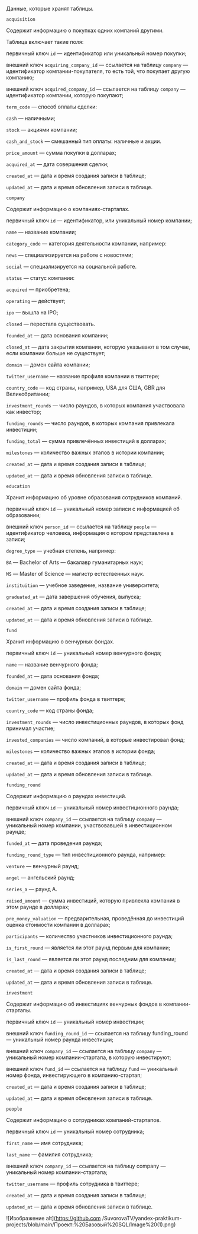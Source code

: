 Данные, которые хранят таблицы.

`acquisition`

Содержит информацию о покупках одних компаний другими.

Таблица включает такие поля:

первичный ключ `id` — идентификатор или уникальный номер покупки;

внешний ключ `acquiring_company_id` — ссылается на таблицу `company` — идентификатор компании-покупателя, то есть той, что покупает другую компанию;

внешний ключ `acquired_company_id` — ссылается на таблицу `company` — идентификатор компании, которую покупают;

`term_code` — способ оплаты сделки:

`cash` — наличными;

`stock` — акциями компании;

`cash_and_stock` — смешанный тип оплаты: наличные и акции.

`price_amount` — сумма покупки в долларах;

`acquired_at` — дата совершения сделки;

`created_at` — дата и время создания записи в таблице;

`updated_at` — дата и время обновления записи в таблице.

`company`

Содержит информацию о компаниях-стартапах.

первичный ключ `id` — идентификатор, или уникальный номер компании;

`name` — название компании;

`category_code` — категория деятельности компании, например:

`news` — специализируется на работе с новостями;

`social` — специализируется на социальной работе.

`status` — статус компании:

`acquired` — приобретена;

`operating` — действует;

`ipo` — вышла на IPO;

`closed` — перестала существовать.

`founded_at` — дата основания компании;

`closed_at` — дата закрытия компании, которую указывают в том случае, если компании больше не существует;

`domain` — домен сайта компании;

`twitter_username` — название профиля компании в твиттере;

`country_code` — код страны, например, USA для США, GBR для Великобритании;

`investment_rounds` — число раундов, в которых компания участвовала как инвестор;

`funding_rounds` — число раундов, в которых компания привлекала инвестиции;

`funding_total` — сумма привлечённых инвестиций в долларах;

`milestones` — количество важных этапов в истории компании;

`created_at` — дата и время создания записи в таблице;

`updated_at` — дата и время обновления записи в таблице.

`education`

Хранит информацию об уровне образования сотрудников компаний.

первичный ключ `id` — уникальный номер записи с информацией об образовании;

внешний ключ `person_id` — ссылается на таблицу `people` — идентификатор человека, информация о котором представлена в записи;

`degree_type` — учебная степень, например:

`BA` — Bachelor of Arts — бакалавр гуманитарных наук;

`MS` — Master of Science — магистр естественных наук.

`instituition` — учебное заведение, название университета;

`graduated_at` — дата завершения обучения, выпуска;

`created_at` — дата и время создания записи в таблице;

`updated_at` — дата и время обновления записи в таблице.

`fund`

Хранит информацию о венчурных фондах. 

первичный ключ `id` — уникальный номер венчурного фонда;

`name` — название венчурного фонда;

`founded_at` — дата основания фонда;

`domain` — домен сайта фонда;

`twitter_username` — профиль фонда в твиттере;

`country_code` — код страны фонда;

`investment_rounds` — число инвестиционных раундов, в которых фонд принимал участие;

`invested_companies` — число компаний, в которые инвестировал фонд;

`milestones` — количество важных этапов в истории фонда;

`created_at` — дата и время создания записи в таблице;

`updated_at` — дата и время обновления записи в таблице.

`funding_round`

Содержит информацию о раундах инвестиций. 

первичный ключ `id` — уникальный номер инвестиционного раунда;

внешний ключ `company_id` — ссылается на таблицу `company` — уникальный номер компании, участвовавшей в инвестиционном раунде;

`funded_at` — дата проведения раунда;

`funding_round_type` — тип инвестиционного раунда, например:

`venture` — венчурный раунд;

`angel` — ангельский раунд;

`series_a` — раунд А.

`raised_amount` — сумма инвестиций, которую привлекла компания в этом раунде в долларах;

`pre_money_valuation` — предварительная, проведённая до инвестиций оценка стоимости компании в долларах;

`participants` — количество участников инвестиционного раунда;

`is_first_round` — является ли этот раунд первым для компании;

`is_last_round` — является ли этот раунд последним для компании;

`created_at` — дата и время создания записи в таблице;

`updated_at` — дата и время обновления записи в таблице.

`investment`

Содержит информацию об инвестициях венчурных фондов в компании-стартапы.

первичный ключ `id` — уникальный номер инвестиции;

внешний ключ `funding_round_id` — ссылается на таблицу funding_round — уникальный номер раунда инвестиции;

внешний ключ `company_id` — ссылается на таблицу `company` — уникальный номер компании-стартапа, в которую инвестируют;

внешний ключ `fund_id` — ссылается на таблицу `fund` — уникальный номер фонда, инвестирующего в компанию-стартап;

`created_at` — дата и время создания записи в таблице;

`updated_at` — дата и время обновления записи в таблице.

`people`

Содержит информацию о сотрудниках компаний-стартапов.

первичный ключ `id` — уникальный номер сотрудника;

`first_name` — имя сотрудника;

`last_name` — фамилия сотрудника;

внешний ключ `company_id` — ссылается на таблицу company — уникальный номер компании-стартапа;

`twitter_username` — профиль сотрудника в твиттере;

`created_at` — дата и время создания записи в таблице;

`updated_at` — дата и время обновления записи в таблице.


![Изображение alt](https://github.com /SuvorovaTV/yandex-praktikum-projects/blob/main/Проект:%20Базовый%20SQL/Image%20(1).png)
